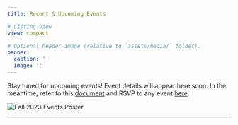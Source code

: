```yaml
---
title: Recent & Upcoming Events

# Listing view
view: compact

# Optional header image (relative to `assets/media/` folder).
banner:
  caption: ''
  image: ''
---
```

Stay tuned for upcoming events!
Event details will appear here soon. In the meantime, refer to this [document](https://docs.google.com/document/d/1Vd0k-6cVOZBBMqXXYKgayLnazv-U-4fzdE9ho7rH2qM/edit?usp=sharing) and RSVP to any event [here](https://forms.gle/jYUa1v1NPN5VPyQs5).

<img src="/uploads/MathQuantum Fall 2023 Events Poster.png" alt="Fall 2023 Events Poster">

---